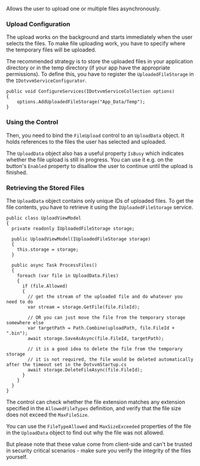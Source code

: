 Allows the user to upload one or multiple files asynchronously.

### Upload Configuration

The upload works on the background and starts immediately when the user selects the files. To make file uploading work, 
you have to specify where the temporary files will be uploaded.

The recommended strategy is to store the uploaded files in your application directory or in the temp directory (if your app have the appropriate permissions).
To define this, you have to register the `UploadedFileStorage` in the `IDotvvmServiceConfigurator`.

```CSHARP
public void ConfigureServices(IDotvvmServiceCollection options)
{
    options.AddUploadedFileStorage("App_Data/Temp");
}
```

### Using the Control

Then, you need to bind the `FileUpload` control to an `UploadData` object. It holds references to the files 
the user has selected and uploaded.

The `UploadData` object also has a useful property `IsBusy` which indicates whether the file upload is still in progress. You can use it e.g. on the button's `Enabled` property to disallow the user to continue until the upload is finished.

### Retrieving the Stored Files

The `UploadData` object contains only unique IDs of uploaded files. To get the file contents, you have to retrieve it using the `IUploadedFileStorage` service.

```CSHARP
public class UploadViewModel 
{
  private readonly IUploadedFileStorage storage;

  public UploadViewModel(IUploadedFileStorage storage)
  {
    this.storage = storage;
  }

  public async Task ProcessFiles()
  {
    foreach (var file in UploadData.Files)
    {
      if (file.Allowed)
      {
        // get the stream of the uploaded file and do whatever you need to do
        var stream = storage.GetFile(file.FileId);

        // OR you can just move the file from the temporary storage somewhere else
        var targetPath = Path.Combine(uploadPath, file.FileId + ".bin");
        await storage.SaveAsAsync(file.FileId, targetPath);
        
        // it is a good idea to delete the file from the temporary storage 
        // it is not required, the file would be deleted automatically after the timeout set in the DotvvmStartup.cs
        await storage.DeleteFileAsync(file.FileId);
      }
    }
  }
}
```

The control can check whether the file extension matches any extension specified in the `AllowedFileTypes` definition, and verify that the file size does not exceed the `MaxFileSize`. 

You can use the `FileTypeAllowed` and `MaxSizeExceeded` properties of the file in the `UploadData` object to find out why the file was not allowed.

But please note that these value come from client-side and can't be trusted in security critical scenarios - make sure you verify the integrity of the files yourself.

&nbsp;
